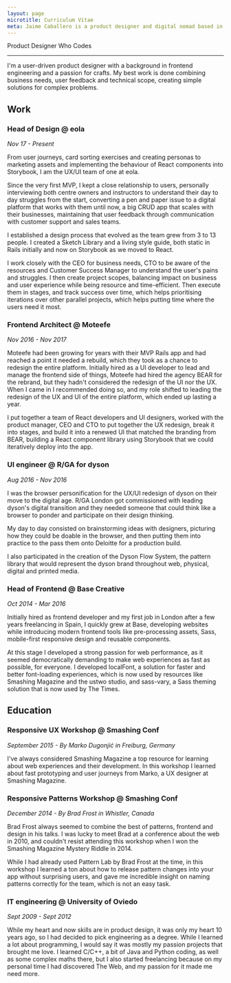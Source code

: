 ```yaml
---
layout: page
microtitle: Curriculum Vitae
meta: Jaime Caballero is a product designer and digital nomad based in Oviedo, Spain and London
---
```


Product Designer Who Codes

---

<p id="skip" tabindex="-1">
I'm a user-driven product designer with a background in frontend engineering and a passion for crafts. My best work is done combining business needs, user feedback and technical scope, creating simple solutions for complex problems.
</p>

## Work

### Head of Design @ eola

_Nov 17 - Present_

From user journeys, card sorting exercises and creating personas to marketing assets and implementing the behaviour of React components into Storybook, I am the UX/UI team of one at eola.

Since the very first MVP, I kept a close relationship to users, personally interviewing both centre owners and instructors to understand their day to day struggles from the start, converting a pen and paper issue to a digital platform that works with them until now, a big CRUD app that scales with their businesses, maintaining that user feedback through communication with customer support and sales teams.

I established a design process that evolved as the team grew from 3 to 13 people. I created a Sketch Library and a living style guide, both static in Rails initially and now on Storybook as we moved to React.

I work closely with the CEO for business needs, CTO to be aware of the resources and Customer Success Manager to understand the user's pains and struggles. I then create project scopes, balancing impact on business and user experience while being resource and time-efficient. Then execute them in stages, and track success over time, which helps prioritising iterations over other parallel projects, which helps putting time where the users need it most.

### Frontend Architect @ Moteefe

_Nov 2016 - Nov 2017_

Moteefe had been growing for years with their MVP Rails app and had reached a point it needed a rebuild, which they took as a chance to redesign the entire platform. Initially hired as a UI developer to lead and manage the frontend side of things, Moteefe had hired the agency BEAR for the rebrand, but they hadn't considered the redesign of the UI nor the UX. When I came in I recommended doing so, and my role shifted to leading the redesign of the UX and UI of the entire platform, which ended up lasting a year.

I put together a team of React developers and UI designers, worked with the product manager, CEO and CTO to put together the UX redesign, break it into stages, and build it into a renewed UI that matched the branding from BEAR, building a React component library using Storybook that we could iteratively deploy into the app.

### UI engineer @ R/GA for dyson

_Aug 2016 - Nov 2016_

I was the browser personification for the UX/UI redesign of dyson on their move to the digital age. R/GA London got commissioned with leading dyson's digital transition and they needed someone that could think like a browser to ponder and participate on their design thinking.

My day to day consisted on brainstorming ideas with designers, picturing how they could be doable in the browser, and then putting them into practice to the pass them onto Deloitte for a production build.

I also participated in the creation of the Dyson Flow System, the pattern library that would represent the dyson brand throughout web, physical, digital and printed media.

### Head of Frontend @ Base Creative

_Oct 2014 - Mar 2016_

Initially hired as frontend developer and my first job in London after a few years freelancing in Spain, I quickly grew at Base, developing websites while introducing modern frontend tools like pre-processing assets, Sass, mobile-first responsive design and reusable components.

At this stage I developed a strong passion for web performance, as it seemed democratically demanding to make web experiences as fast as possible, for everyone. I developed localFont, a solution for faster and better font-loading experiences, which is now used by resources like Smashing Magazine and the ustwo studio, and sass-vary, a Sass theming solution that is now used by The Times.

## Education

### Responsive UX Workshop @ Smashing Conf

_September 2015 - By Marko Dugonjić in Freiburg, Germany_

I've always considered Smashing Magazine a top resource for learning about web experiences and their development. In this workshop I learned about fast prototyping and user journeys from Marko, a UX designer at Smashing Magazine.

### Responsive Patterns Workshop @ Smashing Conf

_December 2014 - By Brad Frost in Whistler, Canada_

Brad Frost always seemed to combine the best of patterns, frontend and design in his talks. I was lucky to meet Brad at a conference about the web in 2010, and couldn't resist attending this workshop when I won the Smashing Magazine Mystery Riddle in 2014.

While I had already used Pattern Lab by Brad Frost at the time, in this workshop I learned a ton about how to release pattern changes into your app without surprising users, and gave me incredible insight on naming patterns correctly for the team, which is not an easy task.

### IT engineering @ University of Oviedo

_Sept 2009 - Sept 2012_

While my heart and now skills are in product design, it was only my heart 10 years ago, so I had decided to pick engineering as a degree. While I learned a lot about programming, I would say it was mostly my passion projects that brought me love. I learned C/C++, a bit of Java and Python coding, as well as some complex maths there, but I also started freelancing because on my personal time I had discovered The Web, and my passion for it made me need more.
